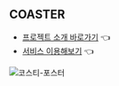 ## COASTER

- [프로젝트 소개 바로가기](https://drive.google.com/file/d/1GS3Yk-N5kydoikq3-y5ZoTGShxFdXTy2/view?usp=drive_link) 👈
- [서비스 이용해보기](https://drive.google.com/file/d/1GS3Yk-N5kydoikq3-y5ZoTGShxFdXTy2/view?usp=drive_link) 👈


![코스티-포스터](https://github.com/user-attachments/assets/e065a7c9-b17d-43d3-a98d-ae1b898d1095)
